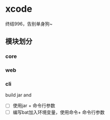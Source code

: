 # xcode
终结996，告别单身狗~

## 模块划分
### core 
### web
### cli
build jar and
- [ ] 使用jar + 命令行参数
- [ ] 编写bat加入环境变量，使用命令+ 命令行参数
